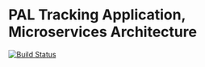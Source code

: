 # PAL Tracking Application, Microservices Architecture

[![Build Status](https://travis-ci.org/kainthvibhor1/pal-tracker-distributed.svg?branch=master)](https://travis-ci.org/kainthvibhor1/pal-tracker-distributed)
